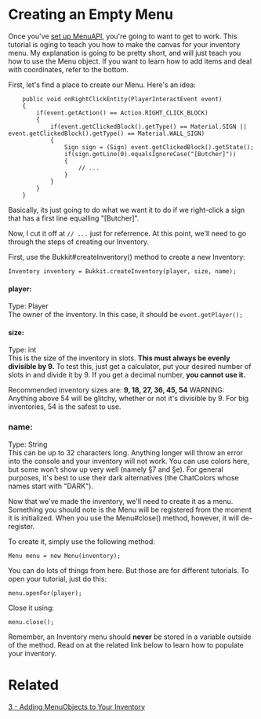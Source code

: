 # Creating an Empty Menu
Once you've <a href="https://github.com/KingKrazy/MenuAPI/blob/master/Tutorials/1%20-%20Setup.md">set up MenuAPI</a>, you're going to want to get to work. This tutorial is oging to teach you how to make the canvas for your inventory menu. My explanation is going to be pretty short, and will just teach you how to use the Menu object. If you want to learn how to add items and deal with coordinates, refer to the bottom.

First, let's find a place to create our Menu. Here's an idea:

```
    public void onRightClickEntity(PlayerInteractEvent event)
    {
        if(event.getAction() == Action.RIGHT_CLICK_BLOCK)
        {
            if(event.getClickedBlock().getType() == Material.SIGN || event.getClickedBlock().getType() == Material.WALL_SIGN)
            {
                Sign sign = (Sign) event.getClickedBlock().getState();
                if(sign.getLine(0).equalsIgnoreCase("[Butcher]"))
                {
                    // ...
                }
            }
        }
    }
```

Basically, its just going to do what we want it to do if we right-click a sign that has a first line equalling "[Butcher]".

Now, I cut it off at <code>// ...</code> just for referrence. At this point, we'll need to go through the steps of creating our Inventory.

First, use the Bukkit#createInventory() method to create a new Inventory:

```
Inventory inventory = Bukkit.createInventory(player, size, name);
```

#### player:
Type: Player<br>
The owner of the inventory. In this case, it should be <code>event.getPlayer();</code>

#### size:
Type: int<br>
This is the size of the inventory in slots. <b>This must always be evenly divisible by 9.</b> To test this, just get a calculator, put your desired number of slots in and divide it by 9. If you get a decimal number, <b>you cannot use it.</b>

Recommended inventory sizes are: <b>9, 18, 27, 36, 45, 54</b> WARNING: Anything above 54 will be glitchy, whether or not it's divisible by 9. For big inventories, 54 is the safest to use.

### name:
Type: String<br>
This can be up to 32 characters long. Anything longer will throw an error into the console and your inventory will not work. You can use colors here, but some won't show up very well (namely §7 and §e). For general purposes, it's best to use their dark alternatives (the ChatColors whose names start with "DARK").

Now that we've made the inventory, we'll need to create it as a menu. Something you should note is the Menu will be registered from the moment it is initialized. When you use the Menu#close() method, however, it will de-register.

To create it, simply use the following method: 

```
Menu menu = new Menu(inventory);
```

You can do lots of things from here. But those are for different tutorials. To open your tutorial, just do this:

```
menu.openFor(player);
```

Close it using:

```
menu.close();
```

Remember, an Inventory menu should <b>never</b> be stored in a variable outside of the method. Read on at the related link below to learn how to populate your inventory.

# Related
<a href="https://github.com/KingKrazy/MenuAPI/blob/master/Tutorials/3 - Adding MenuObjects to Your Inventory">3 - Adding MenuObjects to Your Inventory</a>
